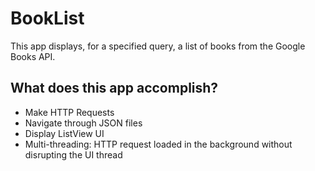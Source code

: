 # BookList
This app displays, for a specified query, a list of books from the Google Books API.


## What does this app accomplish?

* Make HTTP Requests
* Navigate through JSON files
* Display ListView UI
* Multi-threading: HTTP request loaded in the background without disrupting the UI thread



